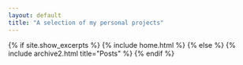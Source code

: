 ```yaml
---
layout: default
title: "A selection of my personal projects"
---
```


{% if site.show_excerpts %}
  {% include home.html %}
{% else %}
  {% include archive2.html title="Posts" %}
{% endif %}
